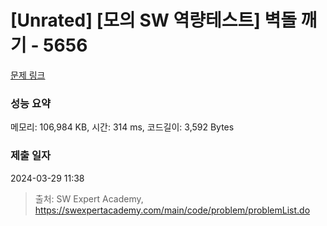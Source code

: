 # [Unrated] [모의 SW 역량테스트] 벽돌 깨기 - 5656 

[문제 링크](https://swexpertacademy.com/main/code/problem/problemDetail.do?contestProbId=AWXRQm6qfL0DFAUo) 

### 성능 요약

메모리: 106,984 KB, 시간: 314 ms, 코드길이: 3,592 Bytes

### 제출 일자

2024-03-29 11:38



> 출처: SW Expert Academy, https://swexpertacademy.com/main/code/problem/problemList.do